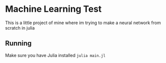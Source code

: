 # Machine Learning Test
This is a little project of mine where im trying to make a neural network from scratch in julia
## Running
Make sure you have Julia installed
`julia main.jl`
